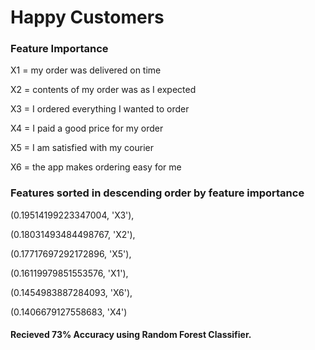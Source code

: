 # Happy Customers

### Feature Importance
X1 = my order was delivered on time

X2 = contents of my order was as I expected

X3 = I ordered everything I wanted to order

X4 = I paid a good price for my order

X5 = I am satisfied with my courier

X6 = the app makes ordering easy for me

### Features sorted in descending order by feature importance

 (0.19514199223347004, 'X3'),
 
 (0.18031493484498767, 'X2'),
 
 (0.17717697292172896, 'X5'),
 
 (0.16119979851553576, 'X1'),
 
 (0.1454983887284093, 'X6'),
 
 (0.1406679127558683, 'X4')

#### Recieved 73% Accuracy using Random Forest Classifier.
